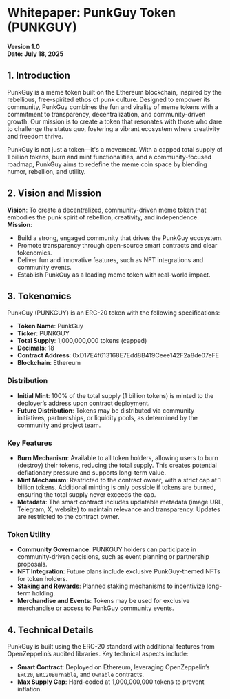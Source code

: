 # Whitepaper: PunkGuy Token (PUNKGUY)
**Version 1.0**  
**Date: July 18, 2025**

## 1. Introduction
PunkGuy is a meme token built on the Ethereum blockchain, inspired by the rebellious, free-spirited ethos of punk culture. Designed to empower its community, PunkGuy combines the fun and virality of meme tokens with a commitment to transparency, decentralization, and community-driven growth. Our mission is to create a token that resonates with those who dare to challenge the status quo, fostering a vibrant ecosystem where creativity and freedom thrive.

PunkGuy is not just a token—it's a movement. With a capped total supply of 1 billion tokens, burn and mint functionalities, and a community-focused roadmap, PunkGuy aims to redefine the meme coin space by blending humor, rebellion, and utility.

## 2. Vision and Mission
**Vision**: To create a decentralized, community-driven meme token that embodies the punk spirit of rebellion, creativity, and independence.  
**Mission**:  
- Build a strong, engaged community that drives the PunkGuy ecosystem.  
- Promote transparency through open-source smart contracts and clear tokenomics.  
- Deliver fun and innovative features, such as NFT integrations and community events.  
- Establish PunkGuy as a leading meme token with real-world impact.

## 3. Tokenomics
PunkGuy (PUNKGUY) is an ERC-20 token with the following specifications:

- **Token Name**: PunkGuy  
- **Ticker**: PUNKGUY  
- **Total Supply**: 1,000,000,000 tokens (capped)  
- **Decimals**: 18  
- **Contract Address**: 0xD17E4f613168E7Edd8B419Ceee142F2a8de07eFE  
- **Blockchain**: Ethereum  

### Distribution
- **Initial Mint**: 100% of the total supply (1 billion tokens) is minted to the deployer’s address upon contract deployment.  
- **Future Distribution**: Tokens may be distributed via community initiatives, partnerships, or liquidity pools, as determined by the community and project team.  

### Key Features
- **Burn Mechanism**: Available to all token holders, allowing users to burn (destroy) their tokens, reducing the total supply. This creates potential deflationary pressure and supports long-term value.  
- **Mint Mechanism**: Restricted to the contract owner, with a strict cap at 1 billion tokens. Additional minting is only possible if tokens are burned, ensuring the total supply never exceeds the cap.  
- **Metadata**: The smart contract includes updatable metadata (image URL, Telegram, X, website) to maintain relevance and transparency. Updates are restricted to the contract owner.

### Token Utility
- **Community Governance**: PUNKGUY holders can participate in community-driven decisions, such as event planning or partnership proposals.  
- **NFT Integration**: Future plans include exclusive PunkGuy-themed NFTs for token holders.  
- **Staking and Rewards**: Planned staking mechanisms to incentivize long-term holding.  
- **Merchandise and Events**: Tokens may be used for exclusive merchandise or access to PunkGuy community events.

## 4. Technical Details
PunkGuy is built using the ERC-20 standard with additional features from OpenZeppelin’s audited libraries. Key technical aspects include:

- **Smart Contract**: Deployed on Ethereum, leveraging OpenZeppelin’s `ERC20`, `ERC20Burnable`, and `Ownable` contracts.  
- **Max Supply Cap**: Hard-coded at 1,000,000,000 tokens to prevent inflation.  
